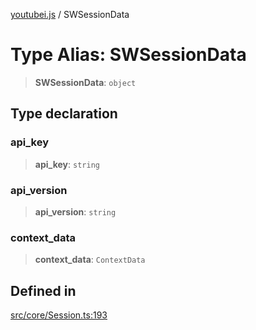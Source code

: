 [youtubei.js](../README.md) / SWSessionData

# Type Alias: SWSessionData

> **SWSessionData**: `object`

## Type declaration

### api\_key

> **api\_key**: `string`

### api\_version

> **api\_version**: `string`

### context\_data

> **context\_data**: `ContextData`

## Defined in

[src/core/Session.ts:193](https://github.com/LuanRT/YouTube.js/blob/305a398158a6cac82e6ef288fed4bf1661c89d52/src/core/Session.ts#L193)
